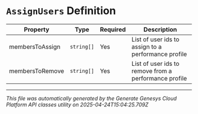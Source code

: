 # `AssignUsers` Definition

| Property | Type | Required | Description |
|----------|------|----------|-------------|
| membersToAssign | `string[]` | Yes | List of user ids to assign to a performance profile |
| membersToRemove | `string[]` | Yes | List of user ids to remove from a performance profile |

---

*This file was automatically generated by the Generate Genesys Cloud Platform API classes utility on 2025-04-24T15:04:25.709Z*
